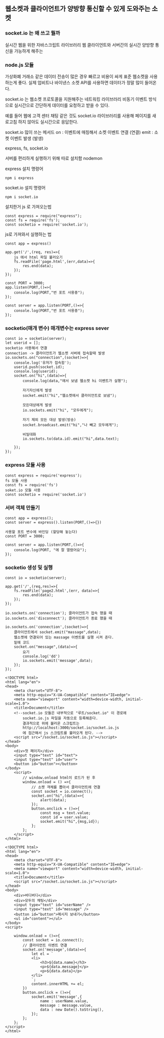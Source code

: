 ## 웹소켓과 클라이언트가 양방향 통신할 수 있게 도와주는 소켓

### socket.io 는 왜 쓰고 뭘까
실시간 웹을 위한 자바스크립트 라이브러리
웹 클라이언트와 서버간의 실시간 양방향 통신을 가능하게 해주는

### node.js 모듈

가상화폐 거래소 같은 데이터 전송이 많은 경우 빠르고 비용이 싸게
표준 웹소켓을 사용하는게 좋다.
실제 업비트나 바이낸스 소켓 API를 사용하면 
데이터가 정말 많이 들어온다.

socket.io 는 웹소켓 프로토콜을 지원해주는 네트워킹 라이브러리 
비동기 이벤트 방식으로 실시간으로 간단하게 데이터를 요청하고 받을 수 있다.

예를 들어 웹에 고객 센터 채팅 같은 것도 socket.io 라이브러리를 사용해
페이지를 새로고침 하지 않아도 실시간으로 응답한다.

socket.io 많이 쓰는 메서드
    on : 이벤트에 매칭해서 소켓 이벤트 연결 (연결)
    emit : 소켓 이벤트 발생 (발생)

express, fs, socket.io

서버를 편리하게 실행하기 위해 따로 설치함
nodemon

express 설치 명령어
```
npm i express
```  

socket.io 설치 명령어
```
npm i socket.io
```    

설치한거 js 로 가져오는법
```
const express = require("express");
const fs = require('fs');
const socketio = require('socket.io');
```
js로 가져와서 실행하는 법
```
const app = express()
```
```
app.get('/',(req, res)=>{
    js 에서 html 파일 불러오기
    fs.readFile('page.html',(err,data)=>{
        res.end(data);
    });
});
```
```
const PORT = 3000;
app.listen(PORT,()=>{
    console.log(PORT,"번 포트 사용중");
});
```
```
const server = app.listen(PORT,()=>{
    console.log(PORT,"번 포트 사용중");
});
```


### socketio(매개 변수) 매개변수는 express sever
```
const io = socketio(server);
let userid = [];
socketio 사용해서 연결
connection -> 클라이언트가 웹소켓 서버에 접속할때 발생
io.sockets.on("connection",(socket)=>{
    console.log('유저가 접속함');
    userid.push(socket.id);
    console.log(userid);
    socket.on("hi",(data)=>{
        console.log(data,"에서 보냄 웹소켓 hi 이벤트가 실행");
        
        자기자신에게 발생
        socket.emit("hi","웹소켓에서 클라이언트로 보냄");
        
        모든대상에게 발생
        io.sockets.emit("hi", "모두에게");

        자기 제외 모든 대상 발생(방송)
        socket.broadcast.emit("hi","나 빼고 모두에게");

        비밀대화 
        io.sockets.to(data.id).emit("hi",data.text);

    });
});
```

### express 모듈 사용
```
const express = require('express');
fs 모듈 사용
const fs = require('fs')
soket.io 모듈 사용
const socketio = require('socket.io')
```
### 서버 객체 만들기
```
const app = express();
const server = express().listen(PORT,()=>{})

사용할 포트 변수에 바인딩 (할당해 놓는다)
const PORT = 3000;

const server = app.listen(PORT,()=>{
    console.log(PORT, "에 잘 열렸어요");
});
```

### socketio 생성 및 실행
```
const io = socketio(server);

app.get('/',(req,res)=>{
    fs.readFile('page2.html',(err, data)=>{
        res.end(data);
    });
});
```

```
io.sockets.on('connection'); 클라이언트가 접속 했을 때
io.sockets.on('disconnect'); 클라이언트가 종료 했을 때
```
```
io.sockets.on('connection',(socket)=>{
    클라이언트에서 socket.emit("massage",data);
    웹소켓에 연결되어 있는 massage 이벤트를 실행 시켜 준다.
    밑에 코드 
    socket.on("message",(data)=>{
        요기
        console.log('dd')
        io.sockets.emit('message',data); 
    });
});
```
```
<!DOCTYPE html>
<html lang="en">
<head>
    <meta charset="UTF-8">
    <meta http-equiv="X-UA-Compatible" content="IE=edge">
    <meta name="viewport" content="width=device-width, initial-scale=1.0">
    <title>Document</title>
    <!--socket.io 모듈은 내부적으로 "루트/socket.io" 이 경로에
        socket.io.js 파일을 자동으로 등록해준다.
        결과적으로 위에 불러온 스크립트는 
        http://localhost:3000/socket.io/socket.io.js
        에 접근해서 js 스크립트를 불러오게 된다. -->
    <script src="/socket.io/socket.io.js"></script>
</head>
<body>
    <div>첫 페이지</div>
    <input type="text" id="text">
    <input type="text" id="user">
    <button id="button"></button>
</body>
    <script>
        // window.onload html이 로드가 된 후 
        window.onload = () =>{
            // 소켓 객체를 뽑아서 클라이언트에 연결
            const socket = io.connect();
            socket.on("hi",(data)=>{
                alert(data);
            });
            button.onclick = ()=>{
                const msg = text.value;
                const id = user.value;
                socket.emit("hi",{msg,id});
            };
        };
    </script>
</html>
```
```
<!DOCTYPE html>
<html lang="en">
<head>
    <meta charset="UTF-8">
    <meta http-equiv="X-UA-Compatible" content="IE=edge">
    <meta name="viewport" content="width=device-width, initial-scale=1.0">
    <title>Document</title>
    <script src="/socket.io/socket.io.js"></script>
</head>
<body>
    <div>버디버디</div>
    <div>모두의 채팅</div>
    <input type="text" id="userName" />
    <input type="text" id="message" />
    <button id="button">메시지 보내기</button>
    <ul id="content"></ul>
</body>
<script>

    window.onload = ()=>{
        const socket = io.connect();
        // 클라이언트 이벤트 연결
        socket.on('message',(data)=>{
            let el = `
            <li>
                <h3>${data.name}</h3>
                <p>${data.message}</p>
                <p>${data.data}</p>
            </li>
            `;
            content.innerHTML += el;
        })
        button.onclick = ()=>{
            socket.emit('message',{
                name : userName.value,
                message : message.value,
                data : new Date().toString(),
            });
        };
    };
</script>
</html>
```
